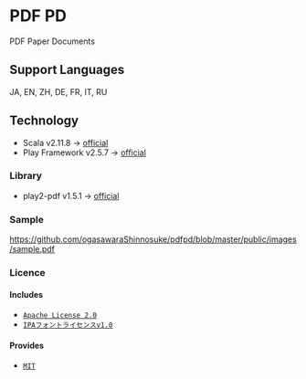 # PDF PD
PDF Paper Documents

## Support Languages
JA, EN, ZH, DE, FR, IT, RU

## Technology
* Scala v2.11.8 -> [official](http://www.scala-lang.org/download/)
* Play Framework v2.5.7 -> [official](https://www.playframework.com/download)

### Library
* play2-pdf v1.5.1 -> [official](https://github.com/innoveit/play2-pdf)

### Sample
https://github.com/ogasawaraShinnosuke/pdfpd/blob/master/public/images/sample.pdf

### Licence
#### Includes 
* [`Apache License 2.0`](https://www.apache.org/licenses/LICENSE-2.0)
* [`IPAフォントライセンスv1.0`](http://ipafont.ipa.go.jp/ipa_font_license_v1-html#jp)

#### Provides
* [`MIT`](https://github.com/ogasawaraShinnosuke/pdfpd/blob/master/LICENSE)
